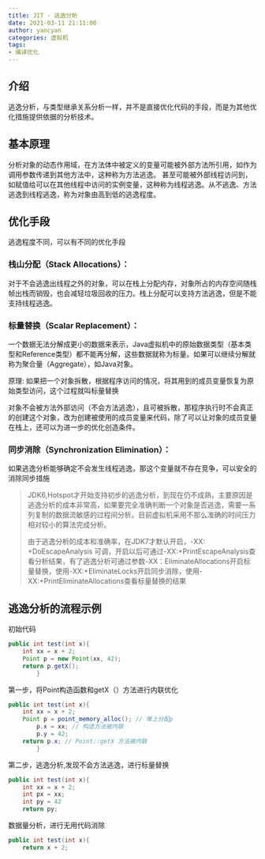 ```yaml
---
title: JIT - 逃逸分析
date: 2021-03-11 21:11:00
author: yancyan
categories: 虚拟机
tags:
- 编译优化
---
```


## 介绍
逃逸分析，与类型继承关系分析一样，并不是直接优化代码的手段，而是为其他优化措施提供依据的分析技术。

## 基本原理
分析对象的动态作用域，在方法体中被定义的变量可能被外部方法所引用，如作为调用参数传递到其他方法中，这种称为方法逃逸。 甚至可能被外部线程访问到，如赋值给可以在其他线程中访问的实例变量，这种称为线程逃逸。从不逃逸、方法逃逸到线程逃逸，称为对象由高到低的逃逸程度。

## 优化手段
逃逸程度不同，可以有不同的优化手段
### **栈山分配（Stack Allocations）**：
对于不会逃逸出线程之外的对象，可以在栈上分配内存，对象所占的内存空间随栈帧出栈而销毁，也会减轻垃圾回收的压力。栈上分配可以支持方法逃逸，但是不能支持线程逃逸。

### **标量替换（Scalar Replacement）**：
一个数据无法分解成更小的数据来表示，Java虚拟机中的原始数据类型（基本类型和Reference类型）都不能再分解，这些数据就称为标量。如果可以继续分解就称为聚合量（Aggregate），如Java对象。

原理: 如果把一个对象拆散，根据程序访问的情况，将其用到的成员变量恢复为原始类型访问，这个过程就叫标量替换

对象不会被方法外部访问（不会方法逃逸），且可被拆散，那程序执行时不会真正的创建这个对象，改为创建被使用的成员变量来代码，除了可以让对象的成员变量在栈上，还可以为进一步的优化创造条件。


### **同步消除（Synchronization Elimination）**：
如果逃逸分析能够确定不会发生线程逃逸，那这个变量就不存在竞争，可以安全的消除同步措施



> JDK6,Hotspot才开始支持初步的逃逸分析，到现在仍不成熟，主要原因是逃逸分析的成本非常高，如果要完全准确判断一个对象是否逃逸，需要一系列复制的数据流敏感的过程间分析。目前虚拟机采用不那么准确的时间压力相对较小的算法完成分析。
> 
> 由于逃逸分析的成本和准确率，在JDK7才默认开启，-XX: +DoEscapeAnalysis 可调，开启以后可通过-XX:+PrintEscapeAnalysis查看分析结果，有了逃逸分析可通过参数-XX：EliminateAllocations开启标量替换，使用-XX:+EliminateLocks开启同步消除，使用-XX:+PrintEliminateAllocations查看标量替换的结果

## 逃逸分析的流程示例

初始代码
```java
public int test(int x){
    int xx = x + 2;
    Point p = new Point(xx, 42);
    return p.getX();
        }

```

第一步，将Point构造函数和getX（）方法进行内联优化
```java
public int test(int x){
    int xx = x + 2;
    Point p = point_memory_alloc(); // 堆上分配p
        p.x = xx; // 构造方法被内联
        p.y = 42;
    return p.x; // Point::getX 方法被内联
        }

```

第二步，逃逸分析,发现不会方法逃逸，进行标量替换
```java
public int test(int x){
    int xx = x + 2;
    int px = xx;
    int py = 42
    return py;
```

数据量分析，进行无用代码消除
```java
public int test(int x){
    return x + 2;
```
